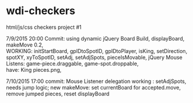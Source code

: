 # wdi-checkers

html/js/css checkers project #1

7/9/2015 20:00  Commit:  using dynamic jQuery Board Build, 
     displayBoard, makeMove 0.2,  
     WORKING: initStartBoard, gpIDtoSpotID, gpIDtoPlayer, isKing,
              setDirection, spotXY, xyToSpotID, setAdj, setAdjSpots,
              pieceIsMovable,
      jQuery Mouse Listens:  game-piece.draggable, game-spot.droppable,  
     have: King pieces.png,   

7/10/2015 17:00  commit:  Mouse Listener delegation working
          : setAdjSpots, needs jump logic; 
           new makeMove:  set currentBoard for accepted.move, remove jumped pieces, 
           reset displayBoard
